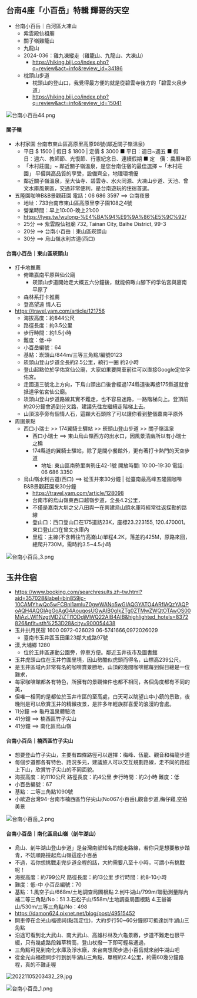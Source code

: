 ## 台南4座「小百岳」特輯 輝哥的天空
- 台南小百岳｜白河區大凍山
  - 紫雲殿仙祖廟
  - 關子嶺雞籠山
  - 九龍山
  - 2024-036：雞九凍縱走（雞籠山、九龍山、大凍山）
    - https://hiking.biji.co/index.php?q=review&act=info&review_id=34186 
  - 枕頭山步道
    - 枕頭山的登山口，我覺得最方便的就是從碧雲寺後方的「碧雲火泉步道」
    - https://hiking.biji.co/index.php?q=review&act=info&review_id=15041

![台南小百岳44.png](台南小百岳_4.png)

#### 關子嶺
- 木村家園  台南市東山區高原里高原98號(鄰近關子嶺溫泉)
  - 平日  $ 1500  | 假日  $ 1800  | 定價  $ 3000  ■ 平日：週日~週五  ■ 假　日：週六、教師節、光復節、行憲紀念日、連續假期  ■ 定　價：農曆年節
  - 「木村莊園」~ 鄰近關子嶺溫泉，是您台南住宿的最佳選擇 ~「木村莊園」 平價與高品質的享受，設備齊全，地理環境優
  - 鄰近關子嶺溫泉，至大仙寺、碧雲寺、水火同源、大凍山步道、天池、曾文水庫風景區，交通非常便利，是台南遊玩的住宿首選。
- 五隆園咖啡B&B景觀莊園  電話：06 686 3597  ==> 台南夜景
  - 地址：733台南市東山區高原里李子園108之4號
  - 營業時間：早上10:00-晚上21:00
  - https://lyes.tw/wulong-%E4%BA%94%E9%9A%86%E5%9C%92/
  - 25分 ==> 紫雲殿仙祖廟 732, Tainan City, Baihe District, 99-3
  - 20分 ==> 台南小百岳｜東山區崁頭山
  - 30分 ==> 烏山嶺水利古道(西口)


#### 台南小百岳｜東山區崁頭山
- 打卡地推薦
  - 俯瞰嘉南平原與仙公廟
    - 崁頭山步道開始走大概五六分鐘後，就能俯瞰山腳下的孚佑宮與嘉南平原了
  - 森林系打卡推薦
  - 登高望遠 情人石
- https://travel.yam.com/article/121756
  - 海拔高度：約844公尺
  - 路徑長度：約3.5公里
  - 步行時間：約1.5小時
  - 難度：低-中
  - 小百岳編號：64
  - 基點：崁頭山/844m/三等三角點/編號0123
  - 崁頭山登山步道全長約2.5公里，繞行一圈 約2小時
  - 登山起點位於孚佑宮仙公廟，大家如果要開車前往可以直接Google定位孚佑宮。
  - 走國道三號北上方向，下烏山頭出口後會經過174縣道後再接175縣道就會抵達孚佑宮仙公廟。
  - 崁頭山登山步道路線其實不難走，也不容易迷路，一路階梯向上。登頂前約20分鐘會遇到分叉路，建議先往左繼續走階梯上去。
  - 山頂涼亭旁有個情人石，這顆大石頭除了可以讓你看到整個嘉南平原外
- 周圍景點
  - 西口小瑞士 >> 174翼騎士驛站 >> 崁頭山登山步道 >> 關子嶺溫泉
    - 西口小瑞士 ==> 東山烏山嶺西方的出水口，因風景清幽所以有小瑞士之稱
    - 174縣道的翼騎士驛站，除了是間小餐館外，更有著打卡熱門的天空步道
      - 地址: 東山區南勢里南勢庄42-1號  開放時間: 10:00–19:30  電話: 06 686 3350
  - 烏山嶺水利古道(西口) ==> 從玉井來30分鐘 | 從臺南最高峰五隆園咖啡B&B景觀莊園來30分鐘
    - https://travel.yam.com/article/128098
    - 台南市的烏山嶺東西口越嶺步道，全長4.2公里，
    - 不僅是嘉南大圳之父八田與一在興建烏山頭水庫時經常往返探勘的路線
    - 登山口：西口登山口在175道路23K，座標23.223155, 120.470001。東口登山口在曾文水庫內
    - 里程：主線(不含轉往竹高崙山)單程4.2K，落差約425M，原路來回，總爬升730M，需時約3.5~4.5小時

![台南小百岳_3.png](台南小百岳_3.png)

## 玉井住宿
- https://www.booking.com/searchresults.zh-tw.html?aid=357028&label=bin859jc-10CAMYhwQo5wFCBnl1amluZ0gwWANo5wGIAQGYATO4ARfIAQzYAQPoAQH4AQGIAgGoAgG4AouqosUGwAIB0gIkZTg0ZTMwZWQtOTAwOS00MjAzLWI1NzgtMDZjZTI1ODdjMWQ22AIB4AIB&highlighted_hotels=8372826&nflt=sth%253D28&city=900054438
- 玉井拱月民宿 1600     0972-026029  06-5741666,0972026029
  - 臺南市玉井區玉田里23鄰大成路97號
- 漾,大埔鄉  1280
  - 位於玉井區運動公園旁，停車方便。鄰近玉井夜市及圖書館 
- 玉井虎頭山位在玉井竹圍里境，因山勢酷似虎頭而得名，山標高239公尺。
- 是玉井區域內非常有名的咖啡賞景勝地，山頂的幾間咖啡館每到假日總是一位難求，
- 每家咖啡館都各有特色，所擁有的景觀條件也都不相同，各個角度都有不同的美，
- 但唯一相同的是都位於玉井市區的至高處，白天可以眺望山中小鎮的景致，夜晚則是可以欣賞玉井的精緻夜景，是許多年輕族群喜愛的浪漫約會處。
- 11分鐘 ==> 龜丹溫泉體驗池
- 41分鐘 ==> 楠西區竹子尖山
- 41分鐘 ==> 南化區烏山嶺

#### 台南小百岳｜楠西區竹子尖山
  - 想要登山竹子尖山，主要有四條路徑可以選擇：梅峰、伍龍、觀音和梅龍步道
  - 每個步道都各有特色、路況多元，建議旅人可以交互規劃路線，走不同的路徑上下山，欣賞竹子尖山的不同面貌。
  - 海拔高度：約1110公尺  路徑長度：約4公里  步行時間：約2小時  難度：低
  - 小百岳編號：67
  - 基點：二等三角點1090號
  - 小歐遊台灣94-台南市楠西區竹仔尖山(No067小百岳),觀音步道,梅仔雞,空拍美景

![台南小百岳_2.png](台南小百岳_2.png)

#### 台南小百岳｜南化區烏山嶺（刣牛湖山）
  - 烏山、刣牛湖山登山步道」是台灣南部知名的縱走路線，若你只是想要散步踏青，不妨順路撿起烏山嶺這座小百岳
  - 不過，若你想挑戰走完步道全程的話，大約需要八至十小時，可謂小有挑戰呢！
  - 海拔高度：約799公尺  路徑長度：約13公里  步行時間：約8-10小時
  - 難度：低-中   小百岳編號：70
  - 基點：1.風空子山/668m/土地調查局圖根點 2.刣牛湖山/799m/聯勤測量隊內補二等三角點/No：51 3.石松子山/558m/土地調查局圖根點 4.王爺崙山/530m/三等三角點/No：498
  - https://damon624.pixnet.net/blog/post/49515452
  - 開車停在金光山福德祠(點我定位)，大約步行50~60分鐘即可抵達刣牛湖山三角點
  - 沿途可看到北大武山、南大武山、高雄杉林及六龜景緻，步道不難走也很平緩，只有幾處路段雜草稍高，登山杖撥一下即可輕易通過，
  - 三角點可見到南化水庫及淨水廠，來台南想爬步道小百岳就來刣牛湖山吧
  - 從金光山福德祠步行到刣牛湖山三角點，單程約2.4公里，約需60幾分鐘路程，真的不難走喔

![20221105203432_29.jpg](20221105203432_29.jpg)

![台南小百岳_1.png](台南小百岳_1.png)
